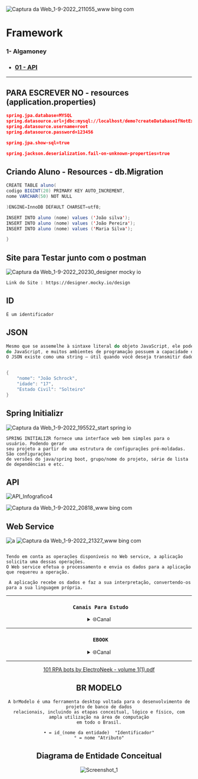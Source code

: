 
![Captura da Web_1-9-2022_211055_www bing com](https://user-images.githubusercontent.com/101228590/188032774-db86a0ed-a91c-43b1-b290-c10055351e1a.jpeg)

# Framework
### 1- Algamoney

- ### [01 - API ](https://github.com/JoaoSchrock/Framework/tree/main/FRAMEWORK/src/)

---
## PARA ESCREVER NO - resources (application.properties)
```json
spring.jpa.database=MYSQL
spring.datasource.url=jdbc:mysql://localhost/demo?createDatabaseIfNotExist=true&useSSL=false
spring.datasource.username=root
spring.datasource.password=123456

spring.jpa.show-sql=true

spring.jackson.deserialization.fail-on-unknown-properties=true

```

## Criando Aluno - Resources - db.Migration
```Java
CREATE TABLE aluno(
codigo BIGINT(20) PRIMARY KEY AUTO_INCREMENT,
nome VARCHAR(50) NOT NULL

)ENGINE=InnoDB DEFAULT CHARSET=utf8;

INSERT INTO aluno (nome) values ('João silva');
INSERT INTO aluno (nome) values ('João Pereira');
INSERT INTO aluno (nome) values ('Maria Silva');

}

```
## Site para Testar junto com o postman
![Captura da Web_1-9-2022_20230_designer mocky io](https://user-images.githubusercontent.com/101228590/188026782-463f6138-7337-4dab-9047-a6b4cb2b18e7.jpeg)

```
Link do Site : https://designer.mocky.io/design

```
## ID

```
È um identificador

```

## JSON

```Java
Mesmo que se assemelhe à sintaxe literal do objeto JavaScript, ele pode ser usado independentemente
do JavaScript, e muitos ambientes de programação possuem a capacidade de ler (analisar) e gerar JSON
O JSON existe como uma string — útil quando você deseja transmitir dados por uma rede.


{
    "nome": "João Schrock",
    "idade": "17",
    "Estado Civil": "Solteiro"
}
```

## Spring Initializr

![Captura da Web_1-9-2022_195522_start spring io](https://user-images.githubusercontent.com/101228590/188026103-8f384712-89cd-4f7e-b0a3-bcf920e8bb66.jpeg)

```
SPRING INITIALIZR fornece uma interface web bem simples para o usuário. Podendo gerar 
seu projeto a partir de uma estrutura de configurações pré-moldadas. São configurações 
de versões do java/spring boot, grupo/nome do projeto, série de lista de dependências e etc.

```
## API

![API_Infografico4](https://user-images.githubusercontent.com/101228590/188027174-b4dbe4f1-d8ff-4df6-ae4b-d3535aa9290b.png)
 
![Captura da Web_1-9-2022_20818_www bing com](https://user-images.githubusercontent.com/101228590/188027337-566eaae5-60dd-4696-84f2-913384dfeeb1.jpeg)



## Web Service

![a](https://user-images.githubusercontent.com/101228590/188031922-74ac883a-3134-4948-bb06-391f3ac93c56.jpg)
![Captura da Web_1-9-2022_21327_www bing com](https://user-images.githubusercontent.com/101228590/188032099-7d756881-e3fe-4887-9d41-53d6da863dbb.jpeg)

```

Tendo em conta as operações disponíveis no Web service, a aplicação solicita uma dessas operações.
O Web service efetua o processamento e envia os dados para a aplicação que requereu a operação.

 A aplicação recebe os dados e faz a sua interpretação, convertendo-os para a sua linguagem própria.

```
<hr>

<div align="center">

### ` Canais Para Estudo`
 <details><summary>🌐Canal</summary>
       </p>

- ### [Canal DevDojo](https://www.youtube.com/c/DevDojoBrasil/)

</details>

<hr>


### ` EBOOK`
 <details><summary>🌐Canal</summary>
       </p>
[101 RPA bots by ElectroNeek - volume 1(1).pdf](https://github.com/JoaoSchrock/Algamoney_api/files/9505966/101.RPA.bots.by.ElectroNeek.-.volume.1.1.pdf)


</details>

<hr>

[101 RPA bots by ElectroNeek - volume 1(1).pdf](https://github.com/JoaoSchrock/Algamoney_api/files/9505966/101.RPA.bots.by.ElectroNeek.-.volume.1.1.pdf)


## BR MODELO

```
A brModelo é uma ferramenta desktop voltada para o desenvolvimento de projeto de banco de dados
relacionais, incluindo as etapas conceitual, lógico e físico, com ampla utilização na área de computação
em todo o Brasil.

```


```
• = id_(nome da entidade)  "Identificador"
° = nome "Atributo"
```

## Diagrama de Entidade Conceitual
![Screenshot_1](https://user-images.githubusercontent.com/101228590/192066833-451aa09b-f08a-440d-9e26-a6de79c42716.png)


